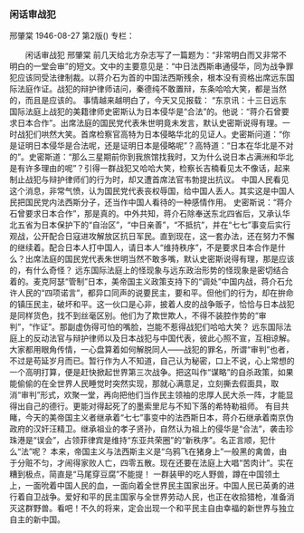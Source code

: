 ### 闲话审战犯
邢肇棠
1946-08-27
第2版()
专栏：

　　闲话审战犯
    邢肇棠
    前几天给北方杂志写了一篇题为：“非常明白而又非常不明白的一堂会审”的短文。文中的主要意见是：“中日法西斯串通侵华，同为战争罪犯应该同受法律制裁。以蒋介石为首的中国法西斯残余，根本没有资格出席远东国际法庭作证。战犯的辩护律师诘问，秦德纯不敢置辩，东条哈哈大笑，都是当然的，而且是应该的。
    事情越来越明白了，今天又见报载：
    “东京讯：十三日远东国际法庭上战犯的美籍律师史密斯认为日本侵华是“合法”的。他说：“蒋介石曾要求日本合作”。出席法庭的国民党代表朱世明竟未发言，默认史密斯说得有理。一时战犯们哄然大笑。首席检察官高特为日本侵略华北的见证人。史密斯问道：“你是证明日本侵华是合法呢，还是证明日本是侵略呢”？高特道：“日本在华北是不对的”。史密斯道：“那么三星期前你到我旅馆找我时，又为什么说日本占满洲和华北是有许多理由的呢”？引得一群战犯又哈哈大笑，检察长吉楠看见太不像话，起来制止战犯与辩护律师们的行为时，却又遭首席法官韦勃提出抗议。
    中国人民看见这个消息，非常气愤，认为国民党代表丧权辱国，给中国人丢人。其实这是中国人民把国民党内法西斯分子，还当作中国人看待的一种感情作用。
    史密斯说：“蒋介石曾要求日本合作”，那是真的。中外共知，蒋介石除奉送东北四省后，又承认华北五省为日本保护下的“自治区”，“中日亲善”，“不抵抗”，并在“七七”事变后实行观战，公开配合日寇进攻解放区抗日军民。直到现在，这一套办法，还在努力不懈的继续着。配合日本人打中国人，请日本人“维持秩序”，不是要求日本合作是什么？出席法庭的国民党代表朱世明当然不敢多嘴，默认史密斯说得有理，那是应该的，有什么奇怪？
    远东国际法庭上的怪现象与远东政治形势的怪现象是密切结合着的。麦克阿瑟“管制”日本，美帝国主义政策支持下的“调处”中国内战，蒋介石允许人民的“四项诺言”，都异口同声的说要民主，要和平。但他们的行为，却在拚命的镇压民主，破坏和平。这一伙口是心非，披着人皮的战争贩子，恰恰与日本战犯是同样货色，找不到丝毫区别。他们为了欺世欺人，不得不装腔作势的“审判”，“作证”。那副虚伪得可怕的嘴脸，岂能不惹得战犯们哈哈大笑？
    远东国际法庭上的反动法官与辩护律师以及日本战犯与中国代表，彼此心照不宣，互相谅解。大家都用眼角传情，一心盘算着如何解脱同人——战犯的罪名，所谓“审判”也者，不过是苟延岁月而已。暂行作为人不知道，自己认为秘密，口上不说，心上常想的一个高明打算，便是赶快掀起世界第三次战争。把这叫作“谋略”的自杀政策，如果能偷偷的在全世界人民睡觉时突然实现，那就心满意足，立刻撕去假面具，取消“审判”形式，欢聚一堂，再向把他们当作民主领袖的忠厚人民大杀一阵，才能显得出自己的德行。更能对得起死了的墨索里尼与不知下落的希特勒祖师。
    有目共睹，今天的美帝国主义者继承着“七七”事变中的法西斯日本，蒋介石继承着南京伪政府的汉奸汪精卫。继承祖业的孝子贤孙，自然认为祖上的侵华是“合法”，袭击珍珠港是“误会”，占领菲律宾是维持“东亚共荣圈”的“新秩序”。名正言顺，犯什么“法”呢？
    本来，帝国主义与法西斯主义是“乌鸦飞在猪身上”一般黑的禽兽，由于分赃不匀，才闹得家败人亡，四零五散。现在还要在法庭上大唱“苦肉计”。实在糟到极点，简直是“马尾穿豆腐”不能提！
    一群装甲的吃人野兽，蹲在中国领土上，一面吮着中国人民的血，一面向着全世界民主国家出牙。中国人民已英勇的进行着自卫战争。爱好和平的民主国家与全世界劳动人民，也正在收拾猎枪，准备消灭这群野兽。看吧！不久的将来，定会出现一个和平民主自由幸福的新世界与独立自主的新中国。
